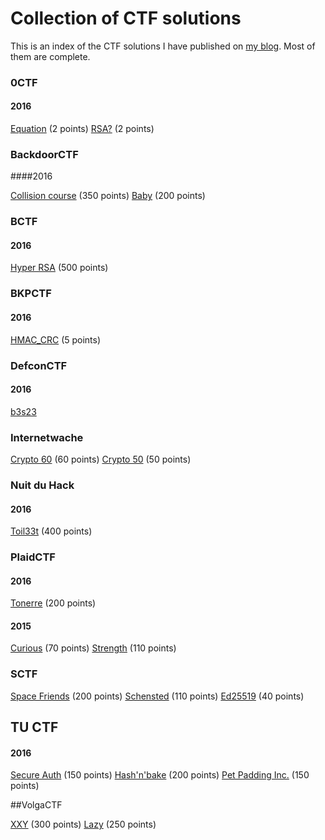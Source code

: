 # Collection of CTF solutions

This is an index of the CTF solutions I have published on [my blog](www.grocid.net). Most of them are complete.

### 0CTF

#### 2016

[Equation](https://grocid.net/2016/03/14/0ctf-equation/) (2 points)
[RSA?](https://grocid.net/2016/03/14/0ctf-rsa-writeup/) (2 points)

### BackdoorCTF

####2016

[Collision course](https://grocid.net/2016/06/05/backdoorctf16-collision-course/) (350 points)
[Baby](https://grocid.net/2016/06/05/backdoorctf16-baby/) (200 points)

### BCTF

#### 2016

[Hyper RSA](https://grocid.net/2016/03/24/bctf-hyper-rsa-partial-write-up/) (500 points)

### BKPCTF

#### 2016

[HMAC_CRC](https://grocid.net/2016/03/06/bkpctf16-hmac_crc/) (5 points)

### DefconCTF

#### 2016

[b3s23](https://grocid.net/2016/05/22/defcon-ctf-b3s23-partial/)

### Internetwache

[Crypto 60](https://grocid.net/2016/02/22/internetwache-crypto-60/) (60 points)
[Crypto 50](https://grocid.net/2016/02/22/internetwache-crypto-50/) (50 points)

### Nuit du Hack

#### 2016

[Toil33t](https://grocid.net/2016/04/03/nuit-du-hack-toil33t-aes-ecb-challenge/) (400 points)

### PlaidCTF

#### 2016

[Tonerre](https://grocid.net/2016/04/17/plaidctf-tonnerre/) (200 points)

#### 2015

[Curious](https://grocid.net/2015/04/20/plaidctf-2015-curious/) (70 points)
[Strength](https://grocid.net/2015/04/20/plaidctf-2015-strength/) (110 points)

### SCTF

[Space Friends](https://grocid.net/2016/04/15/sctf-space-friends/) (200 points)
[Schensted](https://grocid.net/2016/04/15/sctf16-schensted/) (110 points)
[Ed25519](https://grocid.net/2016/04/14/sctf-ed25519/) (40 points)

## TU CTF

#### 2016

[Secure Auth](https://grocid.net/2016/05/15/tu-ctf-secure-auth/) (150 points)
[Hash'n'bake](https://grocid.net/2016/05/15/tu-ctf-hashnbake/) (200 points)
[Pet Padding Inc.](https://grocid.net/2016/05/15/tu-ctf-pet-padding-inc/) (150 points)

##VolgaCTF

[XXY](https://grocid.net/2016/03/27/volgactf-xxy/) (300 points)
[Lazy](https://grocid.net/2016/03/27/volgactf-lazy/) (250 points)

